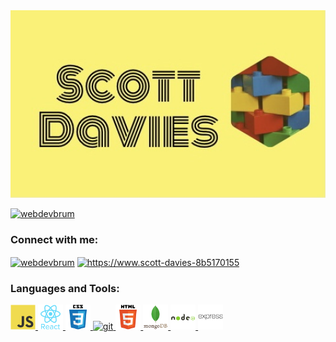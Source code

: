 <img src='banner4.jpeg' width='100%' height='300' alt='logo'/>


<p align="left"> <a href="https://twitter.com/webdevbrum" target="blank"><img src="https://img.shields.io/twitter/follow/webdevbrum?logo=twitter&style=for-the-badge" alt="webdevbrum" /></a> </p>

<h3 align="left">Connect with me:</h3>
<p align="left">
<a href="https://twitter.com/webdevbrum" target="blank"><img align="center" src="https://raw.githubusercontent.com/rahuldkjain/github-profile-readme-generator/master/src/images/icons/Social/twitter.svg" alt="webdevbrum" height="30" width="40" /></a>
<a href="https://linkedin.com/in/https://www.scott-davies-8b5170155" target="blank"><img align="center" src="https://raw.githubusercontent.com/rahuldkjain/github-profile-readme-generator/master/src/images/icons/Social/linked-in-alt.svg" alt="https://www.scott-davies-8b5170155" height="30" width="40" /></a>
</p>

<h3 align="left">Languages and Tools:</h3>
<p align="left"><a href="https://developer.mozilla.org/en-US/docs/Web/JavaScript" target="_blank" rel="noreferrer"> <img src="https://raw.githubusercontent.com/devicons/devicon/master/icons/javascript/javascript-original.svg" alt="javascript" width="40" height="40"/> </a> <a href="https://reactjs.org/" target="_blank" rel="noreferrer"> <img src="https://raw.githubusercontent.com/devicons/devicon/master/icons/react/react-original-wordmark.svg" alt="react" width="40" height="40"/> </a> <a href="https://www.w3schools.com/css/" target="_blank" rel="noreferrer"> <img src="https://raw.githubusercontent.com/devicons/devicon/master/icons/css3/css3-original-wordmark.svg" alt="css3" width="40" height="40"/> </a>  <a href="https://git-scm.com/" target="_blank" rel="noreferrer"> <img src="https://www.vectorlogo.zone/logos/git-scm/git-scm-icon.svg" alt="git" width="40" height="40"/> </a> <a href="https://www.w3.org/html/" target="_blank" rel="noreferrer"> <img src="https://raw.githubusercontent.com/devicons/devicon/master/icons/html5/html5-original-wordmark.svg" alt="html5" width="40" height="40"/> </a> <a href="https://www.mongodb.com/" target="_blank" rel="noreferrer"> <img src="https://raw.githubusercontent.com/devicons/devicon/master/icons/mongodb/mongodb-original-wordmark.svg" alt="mongodb" width="40" height="40"/> </a> <a href="https://nodejs.org" target="_blank" rel="noreferrer"> <img src="https://raw.githubusercontent.com/devicons/devicon/master/icons/nodejs/nodejs-original-wordmark.svg" alt="nodejs" width="40" height="40"/> </a><a href="https://expressjs.com" target="_blank" rel="noreferrer"> <img src="https://raw.githubusercontent.com/devicons/devicon/master/icons/express/express-original-wordmark.svg" alt="express" width="40" height="40"/> </a> </p>


<!-- <p><img align="left" src="https://github-readme-stats.vercel.app/api/top-langs?username=webdevbrum&show_icons=true&locale=en&layout=compact" alt="webdevbrum" /></p>

<p>&nbsp;<img align="center" src="https://github-readme-stats.vercel.app/api?username=webdevbrum&show_icons=true&locale=en" alt="webdevbrum" /></p>

<p><img align="center" src="https://github-readme-streak-stats.herokuapp.com/?user=webdevbrum&" alt="webdevbrum" /></p> -->

